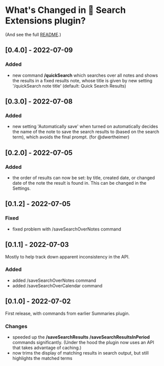 # What's Changed in 🔎 Search Extensions plugin?
(And see the full [README](https://github.com/NotePlan/plugins/tree/main/jgclark.SearchExtensions).)
<!-- 
- searches now run over Weekly Notes as well (now the underlying API has been extended)
- ??? sort ordering?
-->
## [0.4.0] - 2022-07-09
### Added
- new command **/quickSearch** which searches over all notes and shows the results in a fixed results note, whose title is given by new setting '/quickSearch note title' (default: Quick Search Results)

## [0.3.0] - 2022-07-08
### Added
- new setting 'Automatically save' when turned on automatically decides the name of the note to save the search results to (based on the search term), which avoids the final prompt. (for @dwertheimer)

## [0.2.0] - 2022-07-05
### Added
- the order of results can now be set: by title, created date, or changed date of the note the result is found in. This can be changed in the Settings.

## [0.1.2] - 2022-07-05
### Fixed
- fixed problem with /saveSearchOverNotes command

## [0.1.1] - 2022-07-03
Mostly to help track down apparent inconsistency in the API.
### Added
- added /saveSearchOverNotes command
- added /saveSearchOverCalendar command

## [0.1.0] - 2022-07-02
First release, with commands from earlier Summaries plugin.
### Changes
- speeded up the **/saveSearchResults** **/saveSearchResultsInPeriod** commands significantly. (Under the hood the plugin now uses an API that takes advantage of caching.)
- now trims the display of matching results in search output, but still highlights the matched terms
